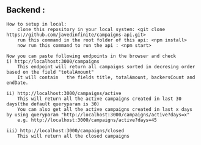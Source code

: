 Backend  :
---------------------
	
	How to setup in local:
		clone this repository in your local system: <git clone https://github.com/javedinfinite/campaigns-api.git>
		run this command in the root folder of this api: <npm install>
		now run this command to run the api : <npm start>
		
	Now you can paste following endpoints in the browser and check
	i) http://localhost:3000/campaigns
		This endpoint will return all campaigns sorted in decresing order based on the field "totalAmount"
		It will contain   the fields title, totalAmount, backersCount and endDate. 
		
	ii) http://localhost:3000/campaigns/active
		This will return all the active campaigns created in last 30 days(the default queryparam is 30)
		You can also get all the active campaigns created in last x days by using queryparam "http://localhost:3000/campaigns/active?days=x"
		e.g. http://localhost:3000/campaigns/active?days=45
		
	iii) http://localhost:3000/campaigns/closed
		This will return all the closed campaigns
		
		

